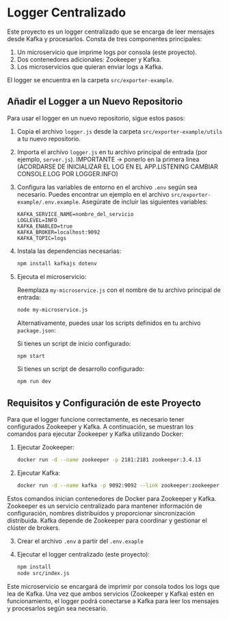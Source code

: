 # Logger Centralizado

Este proyecto es un logger centralizado que se encarga de leer mensajes desde Kafka y procesarlos. Consta de tres componentes principales:
1. Un microservicio que imprime logs por consola (este proyecto).
2. Dos contenedores adicionales: Zookeeper y Kafka.
3. Los microservicios que quieran enviar logs a Kafka.

El logger se encuentra en la carpeta `src/exporter-example`.

## Añadir el Logger a un Nuevo Repositorio

Para usar el logger en un nuevo repositorio, sigue estos pasos:

1. Copia el archivo `logger.js` desde la carpeta `src/exporter-example/utils` a tu nuevo repositorio.
2. Importa el archivo `logger.js` en tu archivo principal de entrada (por ejemplo, `server.js`). 
   IMPORTANTE -> ponerlo en la primera linea
   (ACORDARSE DE INICIALIZAR EL LOG EN EL APP.LISTENING CAMBIAR CONSOLE.LOG POR LOGGER.INFO)
3. Configura las variables de entorno en el archivo `.env` según sea necesario. Puedes encontrar un ejemplo en el archivo `src/exporter-example/.env.example`. Asegúrate de incluir las siguientes variables:
   ```
   KAFKA_SERVICE_NAME=nombre_del_servicio
   LOGLEVEL=INFO
   KAFKA_ENABLED=true
   KAFKA_BROKER=localhost:9092
   KAFKA_TOPIC=logs
   ```

4. Instala las dependencias necesarias:
    ```sh
    npm install kafkajs dotenv
    ```

5. Ejecuta el microservicio:

    Reemplaza `my-microservice.js` con el nombre de tu archivo principal de entrada:
    ```sh
    node my-microservice.js
    ```

    Alternativamente, puedes usar los scripts definidos en tu archivo `package.json`:

    Si tienes un script de inicio configurado:
    ```sh
    npm start
    ```

    Si tienes un script de desarrollo configurado:
    ```sh
    npm run dev
    ```

## Requisitos y Configuración de este Proyecto

Para que el logger funcione correctamente, es necesario tener configurados Zookeeper y Kafka. A continuación, se muestran los comandos para ejecutar Zookeeper y Kafka utilizando Docker:

1. Ejecutar Zookeeper:
   ```sh
   docker run -d --name zookeeper -p 2181:2181 zookeeper:3.4.13
   ```

2. Ejecutar Kafka:
   ```sh
   docker run -d --name kafka -p 9092:9092 --link zookeeper:zookeeper -e KAFKA_ZOOKEEPER_CONNECT=zookeeper:2181 -e KAFKA_ADVERTISED_LISTENERS=PLAINTEXT://localhost:9092 -e KAFKA_OFFSETS_TOPIC_REPLICATION_FACTOR=1 confluentinc/cp-kafka:latest
   ```

Estos comandos inician contenedores de Docker para Zookeeper y Kafka. Zookeeper es un servicio centralizado para mantener información de configuración, nombres distribuidos y proporcionar sincronización distribuida. Kafka depende de Zookeeper para coordinar y gestionar el clúster de brokers.

3. Crear el archivo `.env` a partir del `.env.exaple`

4. Ejecutar el logger centralizado (este proyecto):
   ```sh
   npm install
   node src/index.js
   ```

Este microservicio se encargará de imprimir por consola todos los logs que lea de Kafka. Una vez que ambos servicios (Zookeeper y Kafka) estén en funcionamiento, el logger podrá conectarse a Kafka para leer los mensajes y procesarlos según sea necesario.
